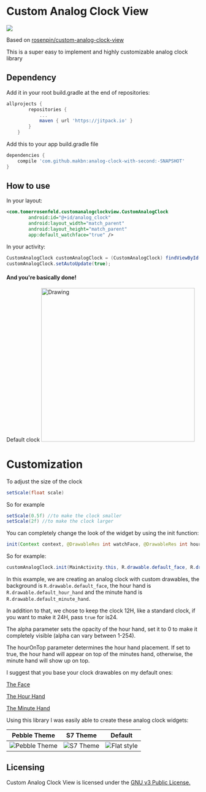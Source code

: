 # Custom Analog Clock View

[![](https://jitpack.io/v/makbn/analog-clock-with-second.svg)](https://jitpack.io/#makbn/analog-clock-with-second)


Based on [rosenpin/custom-analog-clock-view](https://github.com/rosenpin/custom-analog-clock-view)

This is a super easy to implement and highly customizable analog clock library

## Dependency

Add it in your root build.gradle at the end of repositories:

```` gradle
allprojects {
		repositories {
			...
			maven { url 'https://jitpack.io' }
		}
	}
````

Add this to your app build.gradle file
    
```` gradle
dependencies {
    compile 'com.github.makbn:analog-clock-with-second:-SNAPSHOT'
}
````


## How to use
In your layout:
```xml
<com.tomerrosenfeld.customanalogclockview.CustomAnalogClock
        android:id="@+id/analog_clock"
        android:layout_width="match_parent"
        android:layout_height="match_parent" 
        app:default_watchface="true" />
````

In your activity:
```java
CustomAnalogClock customAnalogClock = (CustomAnalogClock) findViewById(R.id.analog_clock);
customAnalogClock.setAutoUpdate(true);
````

#### And you're basically done!

 Default clock 
<img src="http://i.imgur.com/mb08zMF.png" alt="Drawing" width="400" />

# Customization
To adjust the size of the clock
```java 
setScale(float scale)
``` 
So for example
```java 
setScale(0.5f) //to make the clock smaller
setScale(2f) //to make the clock larger
``` 

You can completely change the look of the widget by using the init function:
```java 
init(Context context, @DrawableRes int watchFace, @DrawableRes int hourHand, @DrawableRes int minuteHand, int alpha, boolean is24, boolean hourOnTop)
``` 
So for example:
````java 
customAnalogClock.init(MainActivity.this, R.drawable.default_face, R.drawable.default_hour_hand, R.drawable.default_minute_hand, 0, false, false);
````

In this example, we are creating an analog clock with custom drawables, the background is `R.drawable.default_face`, the hour hand is `R.drawable.default_hour_hand` and the minute hand is `R.drawable.default_minute_hand`.

In addition to that, we chose to keep the clock 12H, like a standard clock, if you want to make it 24H, pass `true` for is24.

The alpha parameter sets the opacity of the hour hand, set it to 0 to make it completely visible (alpha can vary between 1-254).

The hourOnTop parameter determines the hour hand placement. If set to true, the hour hand will appear on top of the minutes hand, otherwise, the minute hand will show up on top.

I suggest that you base your clock drawables on my default ones:

[The Face](/custom-analog-clock-view/src/main/res/drawable-xhdpi/default_face.png)

[The Hour Hand](/custom-analog-clock-view/src/main/res/drawable-xhdpi/default_hour_hand.png)

[The Minute Hand](/custom-analog-clock-view/src/main/res/drawable-xhdpi/default_minute_hand.png)

Using this library I was easily able to create these analog clock widgets:

| Pebble Theme | S7 Theme | Default |
|:-:|:-:|:-:|
| ![Pebble Theme](http://i.imgur.com/w3jfrsT.png) | ![S7 Theme](http://i.imgur.com/1vjYhFd.png) | ![Flat style](http://i.imgur.com/AB2EIAD.png) |

## Licensing
Custom Analog Clock View is licensed under the [GNU v3 Public License.](LICENSE)

